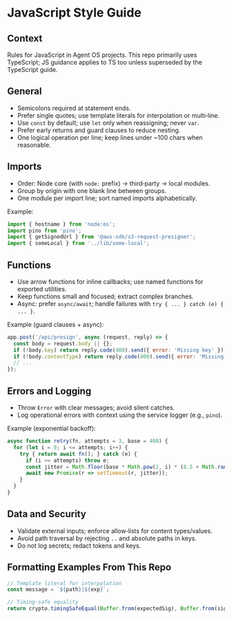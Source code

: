 # JavaScript Style Guide

## Context

Rules for JavaScript in Agent OS projects. This repo primarily uses TypeScript; JS guidance applies to TS too unless superseded by the TypeScript guide.

## General
- Semicolons required at statement ends.
- Prefer single quotes; use template literals for interpolation or multi‑line.
- Use `const` by default; use `let` only when reassigning; never `var`.
- Prefer early returns and guard clauses to reduce nesting.
- One logical operation per line; keep lines under ~100 chars when reasonable.

## Imports
- Order: Node core (with `node:` prefix) → third‑party → local modules.
- Group by origin with one blank line between groups.
- One module per import line; sort named imports alphabetically.

Example:
```js
import { hostname } from 'node:os';
import pino from 'pino';
import { getSignedUrl } from '@aws-sdk/s3-request-presigner';
import { someLocal } from '../lib/some-local';
```

## Functions
- Use arrow functions for inline callbacks; use named functions for exported utilities.
- Keep functions small and focused; extract complex branches.
- Async: prefer `async/await`; handle failures with `try { ... } catch (e) { ... }`.

Example (guard clauses + async):
```js
app.post('/api/presign', async (request, reply) => {
  const body = request.body || {};
  if (!body.key) return reply.code(400).send({ error: 'Missing key' });
  if (!body.contentType) return reply.code(400).send({ error: 'Missing contentType' });
  // ...
});
```

## Errors and Logging
- Throw `Error` with clear messages; avoid silent catches.
- Log operational errors with context using the service logger (e.g., `pino`).

Example (exponential backoff):
```js
async function retry(fn, attempts = 3, base = 400) {
  for (let i = 0; i <= attempts; i++) {
    try { return await fn(); } catch (e) {
      if (i >= attempts) throw e;
      const jitter = Math.floor(base * Math.pow(2, i) * (0.5 + Math.random()));
      await new Promise(r => setTimeout(r, jitter));
    }
  }
}
```

## Data and Security
- Validate external inputs; enforce allow‑lists for content types/values.
- Avoid path traversal by rejecting `..` and absolute paths in keys.
- Do not log secrets; redact tokens and keys.

## Formatting Examples From This Repo
```js
// Template literal for interpolation
const message = `${path}|${exp}`;

// Timing‑safe equality
return crypto.timingSafeEqual(Buffer.from(expectedSig), Buffer.from(sig));
```
